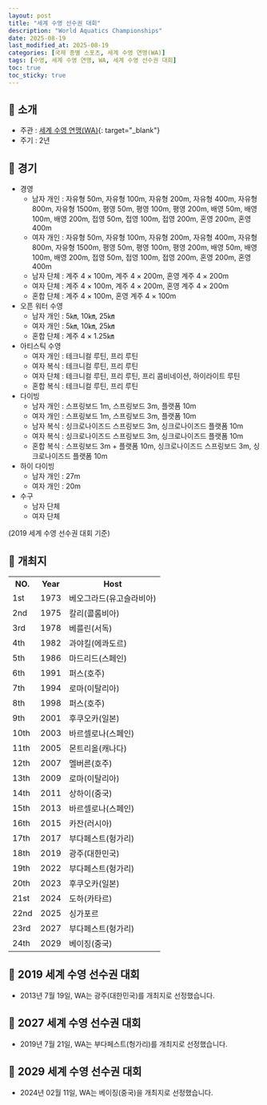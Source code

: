 ```yaml
---
layout: post
title: "세계 수영 선수권 대회"
description: "World Aquatics Championships"
date: 2025-08-19
last_modified_at: 2025-08-19
categories: [국제 종별 스포츠, 세계 수영 연맹(WA)]
tags: [수영, 세계 수영 연맹, WA, 세계 수영 선수권 대회]
toc: true
toc_sticky: true
---
```

## 📜 소개
* 주관 : [세계 수영 연맹(WA)](https://www.worldaquatics.com/){: target="_blank"}
* 주기 : 2년

## 📜 경기
* 경영
  * 남자 개인 : 자유형 50m, 자유형 100m, 자유형 200m, 자유형 400m, 자유형 800m, 자유형 1500m, 평영 50m, 평영 100m, 평영 200m, 배영 50m, 배영 100m, 배영 200m, 접영 50m, 접영 100m, 접영 200m, 혼영 200m, 혼영 400m
  * 여자 개인 : 자유형 50m, 자유형 100m, 자유형 200m, 자유형 400m, 자유형 800m, 자유형 1500m, 평영 50m, 평영 100m, 평영 200m, 배영 50m, 배영 100m, 배영 200m, 접영 50m, 접영 100m, 접영 200m, 혼영 200m, 혼영 400m
  * 남자 단체 : 계주 4 × 100m, 계주 4 × 200m, 혼영 계주 4 × 200m
  * 여자 단체 : 계주 4 × 100m, 계주 4 × 200m, 혼영 계주 4 × 200m
  * 혼합 단체 :  계주 4 × 100m, 혼영 계주 4 × 100m
* 오픈 워터 수영
  * 남자 개인 : 5㎞, 10㎞, 25㎞
  * 여자 개인 : 5㎞, 10㎞, 25㎞
  * 혼합 단체 : 계주 4 × 1.25㎞
* 아티스틱 수영
  * 여자 개인 : 테크니컬 루틴, 프리 루틴
  * 여자 복식 : 테크니컬 루틴, 프리 루틴
  * 여자 단체 : 테크니컬 루틴, 프리 루틴, 프리 콤비네이션, 하이라이트 루틴
  * 혼합 복식 : 테크니컬 루틴, 프리 루틴
* 다이빙
  * 남자 개인 : 스프링보드 1m, 스프링보드 3m, 플랫폼 10m
  * 여자 개인 : 스프링보드 1m, 스프링보드 3m, 플랫폼 10m
  * 남자 복식 : 싱크로나이즈드 스프링보드 3m, 싱크로나이즈드 플랫폼 10m
  * 여자 복식 : 싱크로나이즈드 스프링보드 3m, 싱크로나이즈드 플랫폼 10m
  * 혼합 복식 : 스프링보드 3m + 플랫폼 10m, 싱크로나이즈드 스프링보드 3m, 싱크로나이즈드 플랫폼 10m
* 하이 다이빙
  * 남자 개인 : 27m
  * 여자 개인 : 20m
* 수구
  * 남자 단체
  * 여자 단체

(2019 세계 수영 선수권 대회 기준)

## 📜 개최지

<html>

<head>
    <meta charset="UTF-8">
</head>

<body>
    <table>
        <tr class="header-row">
            <th class="col-no">NO.</th>
            <th class="col-year">Year</th>
            <th class="col-host">Host</th>
        </tr>
        <tr>
            <td>1st</td>
            <td>1973</td>
            <td>베오그라드(유고슬라비아)</td>
        </tr>
        <tr>
            <td>2nd</td>
            <td>1975</td>
            <td>칼리(콜롬비아)</td>
        </tr>
        <tr>
            <td>3rd</td>
            <td>1978</td>
            <td>베를린(서독)</td>
        </tr>
        <tr>
            <td>4th</td>
            <td>1982</td>
            <td>과야킬(에콰도르)</td>
        </tr>
        <tr>
            <td>5th</td>
            <td>1986</td>
            <td>마드리드(스페인)</td>
        </tr>
        <tr>
            <td>6th</td>
            <td>1991</td>
            <td>퍼스(호주)</td>
        </tr>
        <tr>
            <td>7th</td>
            <td>1994</td>
            <td>로마(이탈리아)</td>
        </tr>
        <tr>
            <td>8th</td>
            <td>1998</td>
            <td>퍼스(호주)</td>
        </tr>
        <tr>
            <td>9th</td>
            <td>2001</td>
            <td>후쿠오카(일본)</td>
        </tr>
        <tr>
            <td>10th</td>
            <td>2003</td>
            <td>바르셀로나(스페인)</td>
        </tr>
        <tr>
            <td>11th</td>
            <td>2005</td>
            <td>몬트리올(캐나다)</td>
        </tr>
        <tr>
            <td>12th</td>
            <td>2007</td>
            <td>멜버른(호주)</td>
        </tr>
        <tr>
            <td>13th</td>
            <td>2009</td>
            <td>로마(이탈리아)</td>
        </tr>
        <tr>
            <td>14th</td>
            <td>2011</td>
            <td>상하이(중국)</td>
        </tr>
        <tr>
            <td>15th</td>
            <td>2013</td>
            <td>바르셀로나(스페인)</td>
        </tr>
        <tr>
            <td>16th</td>
            <td>2015</td>
            <td>카잔(러시아)</td>
        </tr>
        <tr>
            <td>17th</td>
            <td>2017</td>
            <td>부다페스트(헝가리)</td>
        </tr>
        <tr class="korea-host-bg">
            <td><span class="korea-host">18th</span></td>
            <td><span class="korea-host">2019</span></td>
            <td><span class="korea-host">광주(대한민국)</span></td>
        </tr>
        <tr>
            <td>19th</td>
            <td>2022</td>
            <td>부다페스트(헝가리)</td>
        </tr>
        <tr>
            <td>20th</td>
            <td>2023</td>
            <td>후쿠오카(일본)</td>
        </tr>
        <tr>
            <td>21st</td>
            <td>2024</td>
            <td>도하(카타르)</td>
        </tr>
        <tr>
            <td>22nd</td>
            <td>2025</td>
            <td>싱가포르</td>
        </tr>
        <tr>
            <td>23rd</td>
            <td>2027</td>
            <td>부다페스트(헝가리)</td>
        </tr>
        <tr>
            <td>24th</td>
            <td>2029</td>
            <td>베이징(중국)</td>
        </tr>
    </table>
</body>

</html>

## 📜 2019 세계 수영 선수권 대회
* 2013년 7월 19일, WA는 <span class="korea-host">광주(대한민국)</span>를 개최지로 선정했습니다.

## 📜 2027 세계 수영 선수권 대회
* 2019년 7월 21일, WA는 <span class="foreign-host">부다페스트(헝가리)</span>를 개최지로 선정했습니다.

## 📜 2029 세계 수영 선수권 대회
* 2024년 02월 11일, WA는 <span class="foreign-host">베이징(중국)</span>을 개최지로 선정했습니다.
